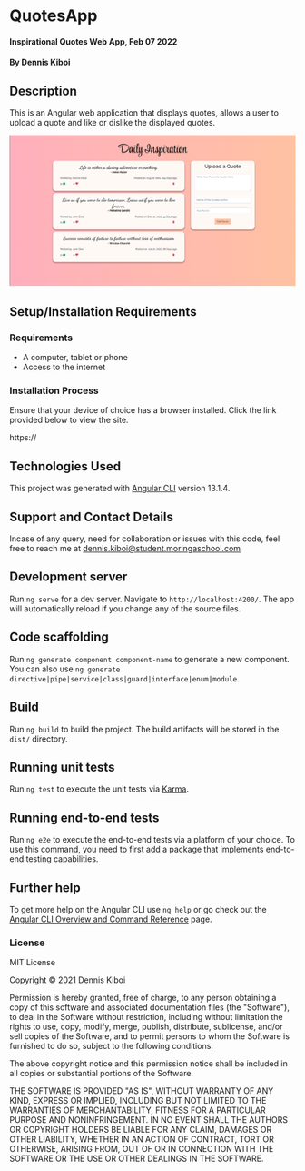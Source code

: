 # QuotesApp
#### Inspirational Quotes Web App, Feb 07 2022 
#### By **Dennis Kiboi** 
## Description
This is an Angular web application that displays quotes, allows a user to upload a quote and like or dislike the displayed quotes.

![My Akan Name App](/src/assets/Quotes_app_1.png)

## Setup/Installation Requirements 
### Requirements
* A computer, tablet or phone
* Access to the internet

### Installation Process 
Ensure that your device of choice has a browser installed.
Click the link provided below to view the site.

https://

## Technologies Used 
This project was generated with [Angular CLI](https://github.com/angular/angular-cli) version 13.1.4.

## Support and Contact Details
Incase of any query, need for collaboration or issues with this code, feel free to reach me at
dennis.kiboi@student.moringaschool.com

## Development server

Run `ng serve` for a dev server. Navigate to `http://localhost:4200/`. The app will automatically reload if you change any of the source files.

## Code scaffolding

Run `ng generate component component-name` to generate a new component. You can also use `ng generate directive|pipe|service|class|guard|interface|enum|module`.

## Build

Run `ng build` to build the project. The build artifacts will be stored in the `dist/` directory.

## Running unit tests

Run `ng test` to execute the unit tests via [Karma](https://karma-runner.github.io).

## Running end-to-end tests

Run `ng e2e` to execute the end-to-end tests via a platform of your choice. To use this command, you need to first add a package that implements end-to-end testing capabilities.

## Further help

To get more help on the Angular CLI use `ng help` or go check out the [Angular CLI Overview and Command Reference](https://angular.io/cli) page.

### License 
MIT License

Copyright &copy; 2021 Dennis Kiboi

Permission is hereby granted, free of charge, to any person obtaining a copy of this software and associated documentation files (the "Software"), to deal in the Software without restriction, including without limitation the rights to use, copy, modify, merge, publish, distribute, sublicense, and/or sell copies of the Software, and to permit persons to whom the Software is furnished to do so, subject to the following conditions:

The above copyright notice and this permission notice shall be included in all copies or substantial portions of the Software.

THE SOFTWARE IS PROVIDED "AS IS", WITHOUT WARRANTY OF ANY KIND, EXPRESS OR IMPLIED, INCLUDING BUT NOT LIMITED TO THE WARRANTIES OF MERCHANTABILITY, FITNESS FOR A PARTICULAR PURPOSE AND NONINFRINGEMENT. IN NO EVENT SHALL THE AUTHORS OR COPYRIGHT HOLDERS BE LIABLE FOR ANY CLAIM, DAMAGES OR OTHER LIABILITY, WHETHER IN AN ACTION OF CONTRACT, TORT OR OTHERWISE, ARISING FROM, OUT OF OR IN CONNECTION WITH THE SOFTWARE OR THE USE OR OTHER DEALINGS IN THE SOFTWARE.
